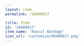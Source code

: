 ```yaml
---
layout: item
permalink: /10400017

title: Item
id: '10400017'
item_name: 'Rascal Bandage'
icon_url: 'customize/00400017.png'
---
```

